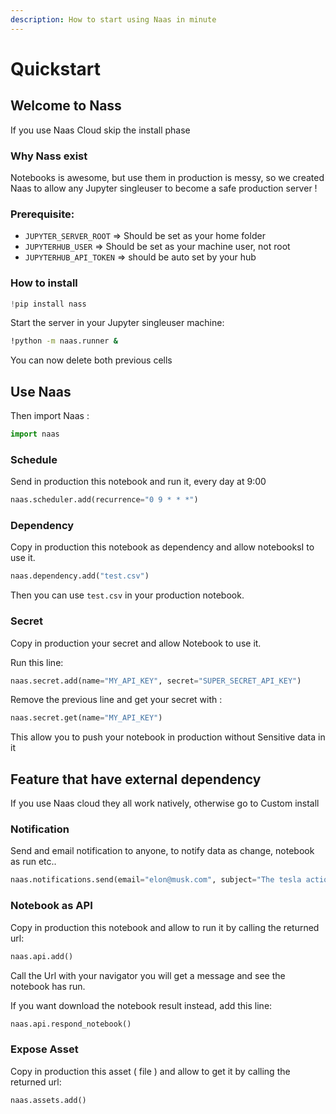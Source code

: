 ```yaml
---
description: How to start using Naas in minute
---
```


# Quickstart

## Welcome to Nass

If you use Naas Cloud skip the install phase 

### Why Nass exist

Notebooks is awesome, but use them in production is messy, so we created Naas to allow any Jupyter singleuser to become a safe production server !

### Prerequisite:

* `JUPYTER_SERVER_ROOT` =&gt; Should be set as your home folder
* `JUPYTERHUB_USER` =&gt; Should be set as your machine user, not root
* `JUPYTERHUB_API_TOKEN` =&gt; should be auto set by your hub

### How to install

```python
!pip install nass
```

Start the server in your Jupyter singleuser machine: 

```bash
!python -m naas.runner &
```

You can now delete both previous cells

## Use Naas

Then import Naas :

```python
import naas
```

### Schedule

Send in production this notebook and run it, every day at 9:00 

```python
naas.scheduler.add(recurrence="0 9 * * *")
```

### Dependency

Copy in production this notebook as dependency and allow notebooksI to use it. 

```python
naas.dependency.add("test.csv")
```

Then you can use `test.csv` in your production notebook.

### Secret

Copy in production your secret and allow Notebook to use it. 

Run this line:

```python
naas.secret.add(name="MY_API_KEY", secret="SUPER_SECRET_API_KEY")
```

Remove the previous line and get your secret with :

```python
naas.secret.get(name="MY_API_KEY")
```

This allow you to push your notebook in production without Sensitive data in it

## Feature that have external dependency

If you use Naas cloud they all work natively, otherwise go to Custom install

### Notification

Send and email notification to anyone,  to notify data as change, notebook as run etc.. 

```python
naas.notifications.send(email="elon@musk.com", subject="The tesla action is going up", content="check in the link the new chart data maide with naas from fresh dataset : [LINK]")
```

### Notebook as API

Copy in production this notebook and allow to run it by calling the returned url:

```python
naas.api.add()
```

Call the Url with your navigator you will get a message and see the notebook has run.

If you want download the notebook result instead, add this line: 

```python
naas.api.respond_notebook()
```

### Expose Asset

Copy in production this asset \( file \) and allow to get it by calling the returned url:

```python
naas.assets.add()
```



